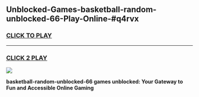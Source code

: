 
## Unblocked-Games-basketball-random-unblocked-66-Play-Online-#q4rvx
<h3>
<a href="https://premium.freeplayer.one?title=basketball-random-unblocked-66&ref=24F">CLICK TO PLAY</a></h3>
<hr>

<h3>
<a href="https://premium.freeplayer.one?title=basketball-random-unblocked-66&ref=24F">CLICK 2 PLAY</a>
  
</h3>

<a href="https://premium.freeplayer.one?title=basketball-random-unblocked-66&ref=24F/"><img src="https://clearcache.store/games.png"></a>


**basketball-random-unblocked-66 games unblocked: Your Gateway to Fun and Accessible Online Gaming**
